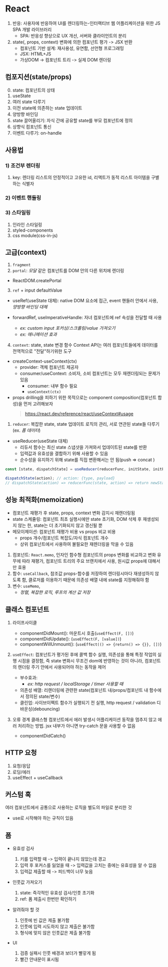 # React

1. 반응: 사용자에 반응하여 UI를 렌더링하는-인터랙티브 웹 어플리케이션을 위한 JS SPA 개발 라이브러리
   - SPA: 반응성 향상으로 UX 개선, 서버와 클라이언트의 분리
2. state(, props, context) 변화에 의한 컴포넌트 평가 -> JSX 반환
   - 컴포넌트 기반 설계: 재사용성, 유연함, 선언형 프로그래밍
   - JSX: HTML+JS
   - 가상DOM -> 컴포넌트 트리 -> 실제 DOM 렌더링

## 컴포지션(state/props)

0. state: 컴포넌트의 상태
1. useState
2. 여러 state 다루기
3. 이전 state에 의존하는 state 업데이트
4. 양방향 바인딩
5. state 끌어올리기: 자식 간에 공유할 state를 부모 컴포넌트에 정의
6. 상향식 컴포넌트 통신
7. 이벤트 다루기: on-handle

## 사용법

### 1) 조건부 렌더링

1. key: 렌더링 리스트의 안정적이고 고유한 id, 리액트가 동적 리스트 아이템을 구별하는 식별자

### 2) 이벤트 핸들링

### 3) 스타일링

1. 인라인 스타일링
2. styled-components
3. css module(css-in-js)

## 고급(context)

1. `fragment`
2. `portal`: _모달_ 같은 컴포넌트를 DOM 안의 다른 위치에 렌더링

- ReactDOM.createPortal

3. `ref` + input defaultValue

- useRef(useState 대체): native DOM 요소에 접근, event 핸들러 안에서 사용, _양방향 바인딩 대체_

- forwardRef, useImperativeHandle: 자녀 컴포넌트에 ref 속성을 전달할 때 사용
  - _ex: custom input 포커싱/스크롤링/value 가져오기_
  - _ex: 애니메이션 효과_

4. `context`: state, state 변경 함수
   Context API는 여러 컴포넌트들에게 데이터를 전역적으로 "전달"하기위한 도구

- createContext-useContext(ctx)
  - provider: 객체 컴포넌트 제공자
  - consumer/useContext: 소비자, 소비 컴포넌트는 모두 재렌더링되는 문제가 있음
    - consumer: 내부 함수 필요
    - `useContext(ctx)`
- props drilling을 피하기 위한 목적으로는 component composition(컴포넌트 합성)을 먼저 고려해보자
  > https://react.dev/reference/react/useContext#usage

1. `reducer`: 복잡한 state, state 업데이트 로직의 관리, 서로 연관된 state들 다루기(ex. _폼 데이터_)

- useReducer(useState 대체)
  - 리듀서 함수는 최신 state 스냅샷을 가져와서 업데이트된 state를 반환
  - 입력값과 유효성을 결합하기 위해 사용할 수 있음
  - 순수성을 유지하기 위해 state를 직접 변환해서는 안 됨(push => concat )

```js
const [state, dispatchState] = useReducer(reducerFunc, initState, initFunc);

dispatchState(action); // action: {type, payload}
// dispatchState(action) => reducerFunc(state, action) => return newState
```

## 성능 최적화(memoization)

- 컴포넌트 재평가 후 state, props, context 변화 감지시 재렌더링됨
- state 스케쥴링: 컴포넌트 최초 실행시에만 state 초기화, DOM 삭제 후 재생성되지 않는 한, state는 더 초기화되지 않고 갱신될 뿐
- 메모이제이션: 컴포넌트 재평가 비용 vs props 비교 비용
  - props 개수/컴포넌트 복잡도/자식 컴포넌트 개수
  - 상위 컴포넌트에서 사용하여 불필요한 재렌더링을 막을 수 있음

1. 컴포넌트: `React.memo`, 인자인 함수형 컴포넌트의 props 변화를 비교하고 변화 유무에 따라 재평가, 컴포넌트 트리의 주요 브랜치에서 사용, 원시값 props에 대해서만 효용
2. 함수: `useCallback`, 참조값 props-함수를 저장하여 렌더링시마다 재생성하지 않도록 함, 클로저를 이용하기 때문에 의존성 배열 내에 state를 지정해줘야 함
3. 변수: `useMemo`,
   - _정렬, 복잡한 로직, 루프의 계산 값 저장_

## 클래스 컴포넌트

1. 라이프사이클

   - componentDidMount(): 마운트시 호출(`useEffect(F, [])`)
   - componentDidUpdate(): (`useEffect(F, [value])`)
   - componentWillUnmount(): (`useEffect(() => {return() => {}}, [])`)

2. `useEffect`: 컴포넌트가 평가된 후에 콜백 함수 실행, 의존성을 통해 특정 작업의 실행 시점을 결정함, 즉 state 변화시 무조건 dom에 반영하는 것이 아니라, 컴포넌트의 렌더링 주기 안에서 사용되어야 하는 동작을 제어

   - 부수효과:
     - _ex: http request / localStorage / timer 사용할 때_
   - 의존성 배열: 리랜더링에 관련한 state(컴포넌트 내/props/컴포넌트 내 함수에서 정의된 state/변수)
   - 클린업: 사이브이펙트 함수가 실행되기 전 실행, http request / validation 디바운싱(debouncing)

3. 오류 경계
   클래스형 컴포넌트에서 에러 발생시 어플리케이션 동작을 멈추지 않고 에러 처리하는 방법. jsx 내부가 아니면 try-catch 문을 사용할 수 없음
   - componentDidCatch()

## HTTP 요청

1. 요청/응답
2. 로딩/에러
3. useEffect + useCallback

## 커스텀 훅

여러 컴포넌트에서 공통으로 사용하는 로직을 별도의 파일로 분리한 것

- use로 시작해야 하는 규칙이 있음
<!-- `react-scripts --openssl-legacy-provider start` -->

## 폼

- 유효성 검사
  1. 키를 입력할 때 -> 입력이 끝나지 않았는데 경고
  2. 입력 후 포커스를 잃었을 때 -> 입력값을 고치는 중에는 유효성을 알 수 없음
  3. 입력값 제출할 때 -> 피드백이 너무 늦음
- 인풋값 가져오기
  1. state: 즉각적인 유효성 검사/인풋 초기화
  2. ref: 폼 제출시 한번만 확인하기
- 알려줘야 할 것

  1. 인풋에 빈 값은 제출 불가함
  2. 인풋에 입력 시도하지 않고 제출은 불가함
  3. 형식에 맞지 않은 인풋값은 제출 불가함

- UI
  1. 검증 실패시 인풋 배경과 보더가 빨갛게 됨
  2. 빨간 안내문이 표시됨
